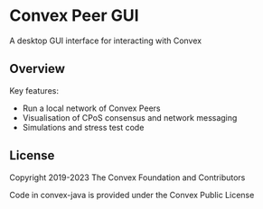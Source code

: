 # Convex Peer GUI

A desktop GUI interface for interacting with Convex

## Overview

Key features:
- Run a local network of Convex Peers
- Visualisation of CPoS consensus and network messaging
- Simulations and stress test code

## License

Copyright 2019-2023 The Convex Foundation and Contributors

Code in convex-java is provided under the Convex Public License